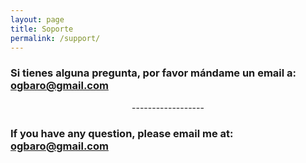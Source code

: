 ```yaml
---
layout: page
title: Soporte
permalink: /support/
---
```


### Si tienes alguna pregunta, por favor mándame un email a: [ogbaro@gmail.com](mailto:ogbaro@gmail.com) 

<p align="center">
------------------
</p>

### If you have any question, please email me at: [ogbaro@gmail.com](mailto:ogbaro@gmail.com)
